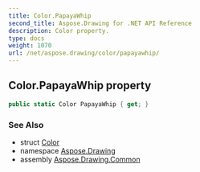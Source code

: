 ```yaml
---
title: Color.PapayaWhip
second_title: Aspose.Drawing for .NET API Reference
description: Color property. 
type: docs
weight: 1070
url: /net/aspose.drawing/color/papayawhip/
---
```

## Color.PapayaWhip property

```csharp
public static Color PapayaWhip { get; }
```

### See Also

* struct [Color](../)
* namespace [Aspose.Drawing](../../color/)
* assembly [Aspose.Drawing.Common](../../../)


